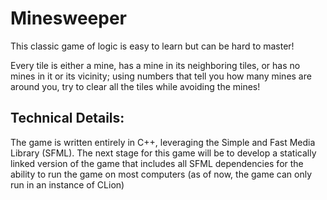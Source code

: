 # Minesweeper

This classic game of logic is easy to learn but can be hard to master!

Every tile is either a mine, has a mine in its neighboring tiles, or has no mines in it or its vicinity; using numbers that tell you how many mines are around you, try to clear all the tiles while avoiding the mines!

## Technical Details:

The game is written entirely in C++, leveraging the Simple and Fast Media Library (SFML). The next stage for this game will be to develop a statically linked version of the game that includes all SFML dependencies for the ability to run the game on most computers (as of now, the game can only run in an instance of CLion)
